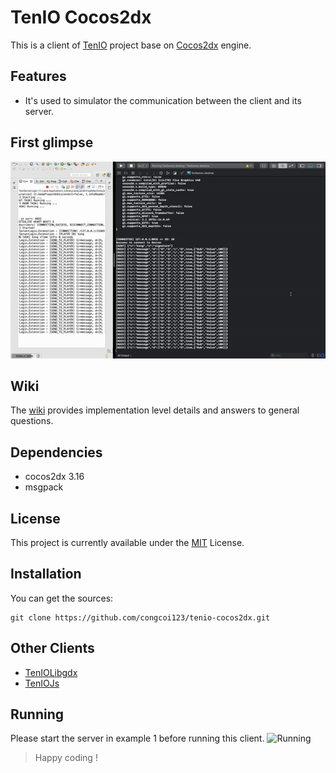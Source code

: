 # TenIO Cocos2dx

This is a client of [TenIO](https://github.com/congcoi123/tenio) project base on [Cocos2dx](https://www.cocos.com/en/) engine.

## Features
- It's used to simulator the communication between the client and its server.

## First glimpse
![Simple Communication](https://github.com/congcoi123/tenio/blob/master/assets/login-example-1.gif)

## Wiki
The [wiki](https://github.com/congcoi123/tenio-cocos2dx/wiki) provides implementation level details and answers to general questions.

## Dependencies
- cocos2dx 3.16
- msgpack

## License
This project is currently available under the [MIT](https://github.com/congcoi123/tenio-cocos2dx/blob/master/LICENSE) License.

## Installation
You can get the sources:
```
git clone https://github.com/congcoi123/tenio-cocos2dx.git
```

## Other Clients
- [TenIOLibgdx](https://github.com/congcoi123/tenio-libgdx.git)
- [TenIOJs](https://github.com/congcoi123/tenio-js.git)

## Running
Please start the server in example 1 before running this client.
![Running](https://github.com/congcoi123/tenio/blob/master/assets/tenio-examples.png)

> Happy coding !
